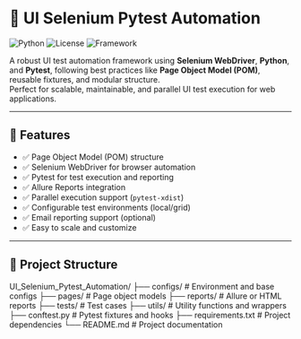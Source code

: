 # 🧪 UI Selenium Pytest Automation

![Python](https://img.shields.io/badge/Python-3.8%2B-blue.svg)
![License](https://img.shields.io/badge/License-MIT-green.svg)
![Framework](https://img.shields.io/badge/Framework-Pytest-yellow.svg)

A robust UI test automation framework using **Selenium WebDriver**, **Python**, and **Pytest**, following best practices like **Page Object Model (POM)**, reusable fixtures, and modular structure.  
Perfect for scalable, maintainable, and parallel UI test execution for web applications.

---

## 🚀 Features

- ✅ Page Object Model (POM) structure
- ✅ Selenium WebDriver for browser automation
- ✅ Pytest for test execution and reporting
- ✅ Allure Reports integration
- ✅ Parallel execution support (`pytest-xdist`)
- ✅ Configurable test environments (local/grid)
- ✅ Email reporting support (optional)
- ✅ Easy to scale and customize

---

## 📁 Project Structure

UI_Selenium_Pytest_Automation/
├── configs/           # Environment and base configs
├── pages/             # Page object models
├── reports/           # Allure or HTML reports
├── tests/             # Test cases
├── utils/             # Utility functions and wrappers
├── conftest.py        # Pytest fixtures and hooks
├── requirements.txt   # Project dependencies
└── README.md          # Project documentation

